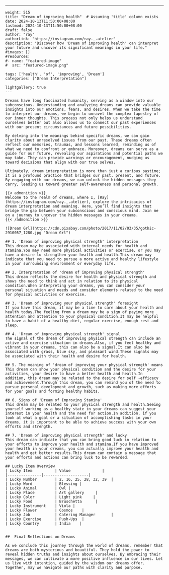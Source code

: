 ---
    weight: 515
    title: "Dream of improving health"  # Assuming 'title' column exists
    date: 2024-10-13T11:50:00+08:00
    lastmod: 2024-10-13T11:50:00+08:00
    draft: false
    author: "ray"
    authorLink: "https://instagram.com/ray._.atelier"
    description: "Discover how 'Dream of improving health' can interpret your future and uncover its significant meanings in your life."
    #images: []
    #resources:
    #- name: "featured-image"
    #  src: "featured-image.png"
    
    tags: ['health', 'of', 'improving', 'Dream']
    categories: ["Dream Interpretation"]
    
    lightgallery: true
    ---
    
    Dreams have long fascinated humanity, serving as a window into our subconscious. Understanding and analyzing dreams can provide valuable insights into our emotions, fears, and desires. When we take the time to interpret our dreams, we begin to unravel the complex tapestry of our inner thoughts. This process not only helps us understand ourselves better but also allows us to connect our past experiences with our present circumstances and future possibilities.
    
    By delving into the meanings behind specific dreams, we can gain clarity about unresolved issues from our past. These dreams often reflect our memories, traumas, and lessons learned, reminding us of what we need to confront or embrace. Moreover, dreams can serve as a guide for our future, revealing our aspirations and potential paths we may take. They can provide warnings or encouragement, nudging us toward decisions that align with our true selves.
    
    Ultimately, dream interpretation is more than just a curious pastime; it is a profound practice that bridges our past, present, and future. By engaging with our dreams, we can unlock the hidden messages they carry, leading us toward greater self-awareness and personal growth.
    
    {{< admonition >}}
    Welcome to the realm of dreams, where I, [Ray](https://instagram.com/ray._.atelier), explore the intricacies of dream interpretation and meaning. Here, you’ll find insights that bridge the gap between your subconscious and conscious mind. Join me on a journey to uncover the hidden messages in your dreams.
    {{< /admonition >}}
    
    ![Dream Grl](https://cdn.pixabay.com/photo/2017/11/02/03/35/gothic-2910057_1280.jpg "Dream Grl")
    
    ## 1. 'Dream of improving physical strength' interpretation
    This dream may be associated with internal needs for health and stamina.You may need more physical activities or exercise, or you may have a desire to strengthen your health and health.This dream may indicate that you need to pursue a more active and healthy lifestyle in your surrounding environment or everyday life.
    
    ## 2. Interpretation of 'dream of improving physical strength'
    This dream reflects the desire for health and physical strength and shows the need to think and act in relation to its physical condition.When interpreting your dreams, you can consider your personal situation and needs and consider elements related to the need for physical activities or exercise.
    
    ## 3. 'Dream of improving your physical strength' foresight
    If you have this dream, it may be a time to care about your health and health today.The feeling from a dream may be a sign of paying more attention and attention to your physical condition.It may be helpful to have a habit of a healthy diet, regular exercise, enough rest and sleep.
    
    ## 4. 'Dream of improving physical strength' signal
    The signal of the dream of improving physical strength can include an active and exercise situation in dreams.Also, if you feel healthy and vibrant in your dreams, this can also be a signal.It can also be associated with grass, blue sky, and pleasant wind.These signals may be associated with their health and desire for health.
    
    ## 5. The meaning of 'dream of improving your physical strength' means
    This dream can show your physical condition and the desire for your activities, your desire to have a better health and health.In addition, this dream may be related to the desire for self -efficacy and achievement.Through this dream, you can remind you of the need to pursue personal development and growth, such as making more efforts for your goals and forming healthy habits.
    
    ## 6. Signs of 'Dream of Improving Stamina'
    This dream may be related to your physical strength and health.Seeing yourself working as a healthy state in your dreams can suggest your interest in your health and the need for action.In addition, if you look at what a goal or a situation of accomplishing tasks in your dreams, it is important to be able to achieve success with your own efforts and strength.
    
    ## 7. 'Dream of improving physical strength' and lucky
    This dream can indicate that you can bring good luck in relation to your efforts to improve your health and stamina.If you have improved your health in your dreams, you can actually improve your health and health and get better results.This dream can contain a message that your efforts and actions can bring luck to be rewarded.
    
    ## Lucky Item Overview
    | Lucky Item          | Value              |
    |---------------|--------------------|
    | Lucky Number        | 2, 16, 25, 28, 32, 39  |
    | Lucky Word          | Blessing |
    | Lucky Animal        | Owl |
    | Lucky Place         | Art gallery     |
    | Lucky Color         | Light pink     |
    | Lucky Food          | Bruschetta      |
    | Lucky Instrument    | Viola |
    | Lucky Flower        | Cosmos    |
    | Lucky Job           | Catering Manager       |
    | Lucky Exercise      | Push-Ups  |
    | Lucky Country       | India    |
    
    
    ##  Final Reflections on Dreams
    
    As we conclude this journey through the world of dreams, remember that dreams are both mysterious and beautiful. They hold the power to reveal hidden truths and insights about ourselves. By embracing their messages, we can cultivate a more positive influence in our lives. Let us live with intention, guided by the wisdom our dreams offer. Together, may we navigate our paths with clarity and purpose.
    